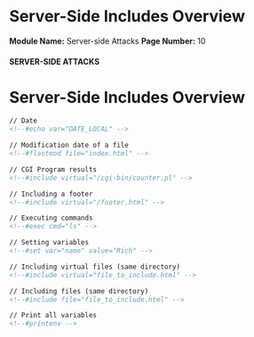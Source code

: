 <!--
 // Platform: Academy
// URL: https://academy.hackthebox.com/module/145/section/1302
// Platform Version: V1
// Module ID: 145
// Module Name: Server-side Attacks
// Module Difficulty: Medium
// Section ID: 1302
// Section Title: Server-Side Includes Overview
// Page Title: Server-side Attacks
// Page Number: 10
-->

# Server-Side Includes Overview

**Module Name:** Server-side Attacks **Page Number:** 10

#### SERVER-SIDE ATTACKS

# Server-Side Includes Overview

``` html
// Date
<!--#echo var="DATE_LOCAL" -->

// Modification date of a file
<!--#flastmod file="index.html" -->

// CGI Program results
<!--#include virtual="/cgi-bin/counter.pl" -->

// Including a footer
<!--#include virtual="/footer.html" -->

// Executing commands
<!--#exec cmd="ls" -->

// Setting variables
<!--#set var="name" value="Rich" -->

// Including virtual files (same directory)
<!--#include virtual="file_to_include.html" -->

// Including files (same directory)
<!--#include file="file_to_include.html" -->

// Print all variables
<!--#printenv -->
```

####